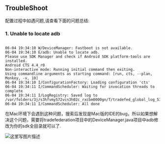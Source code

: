 ## TroubleShoot

配置过程中如遇问题,请查看下面的问题总结:

### 1. Unable to locate adb

```

06-04 19:34:10 W/DeviceManager: Fastboot is not available.
06-04 19:34:10 E/adb: Unable to locate adb.
Please use SDK Manager and check if Android SDK platform-tools are installed.
Android CTS 4.4_r0
Non-interactive mode: Running initial command then exiting.
Using commandline arguments as starting command: [run, cts, --plan, Monkey, -v, 10]
06-04 19:34:10 I/ConfigurationFactory: Loading configuration 'cts'
06-04 19:34:11 I/CommandScheduler: Waiting for invocation threads to complete
06-04 19:34:11 I/LogRegistry: Saved log to /var/folders/3j/s3hfvmy572vcn3h02c_rxcbm0000gn/T/tradefed_global_log_5366589741908633505.txt
06-04 19:34:11 I/CommandScheduler: All done

```

在Mac环境下会遇到这种问题，搜索后发现是Mac版的IDE的bug，所以如果想解决这个问题，需要将tradefederation项目中的DeviceManager.java项目中adb修改为你的sdk全目录就可以了.

![这里写图片描述](http://img.blog.csdn.net/20150605111248611)


